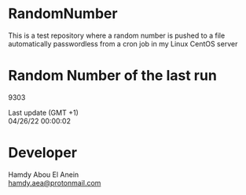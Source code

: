 # RandomNumber    
This is a test repository where a random number is pushed to a file automatically passwordless from a cron job in my Linux CentOS server    
# Random Number of the last run   
9303
      
Last update (GMT +1)    
04/26/22 00:00:02
# Developer    
Hamdy Abou El Anein   
hamdy.aea@protonmail.com
